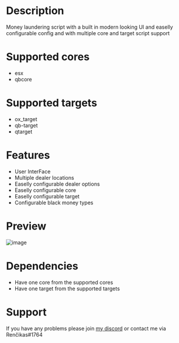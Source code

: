 

# Description
Money laundering script with a built in modern looking UI and easelly configurable config and with multiple core and target script support

# Supported cores
- esx 
- qbcore 

# Supported targets
- ox_target
- qb-target
- qtarget

# Features

- User InterFace
- Multiple dealer locations
- Easelly configurable dealer options
- Easelly configurable core
- Easelly configurable target
- Configurable black money types 

# Preview
![image](https://user-images.githubusercontent.com/85559163/209472873-939c487c-47dd-497d-8dd7-305e8bb82487.png)

# Dependencies

- Have one core from the supported cores
- Have one target from the supported targets

# Support 
If you have any problems please join [my discord](https://discord.gg/7PqhkuuY6V) or contact me via Renčikas#1764
